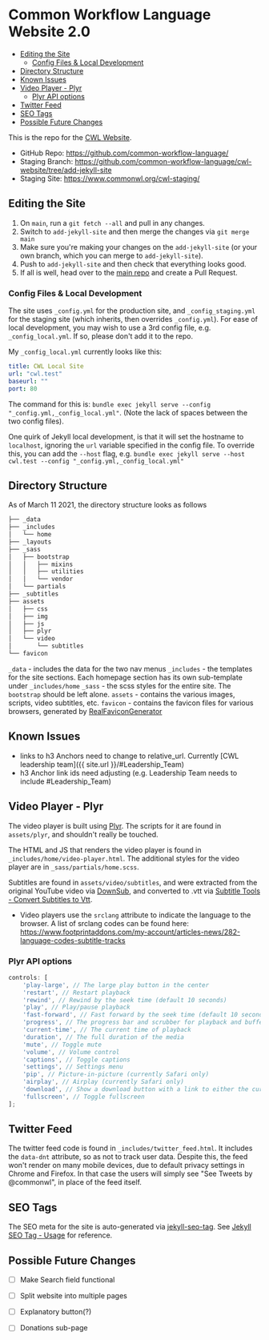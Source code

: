 # Common Workflow Language Website 2.0

<!-- MarkdownTOC -->

* [Editing the Site](#editing-the-site)
  * [Config Files & Local Development](#config-files--local-development)
* [Directory Structure](#directory-structure)
* [Known Issues](#known-issues)
* [Video Player - Plyr](#video-player---plyr)
  * [Plyr API options](#plyr-api-options)
* [Twitter Feed](#twitter-feed)
* [SEO Tags](#seo-tags)
* [Possible Future Changes](#possible-future-changes)

<!-- /MarkdownTOC -->

This is the repo for the [CWL Website](https://commonwl.org).

* GitHub Repo: https://github.com/common-workflow-language/
* Staging Branch: https://github.com/common-workflow-language/cwl-website/tree/add-jekyll-site
* Staging Site: https://www.commonwl.org/cwl-staging/

<a id="editing-the-site"></a>
## Editing the Site

1. On `main`, run a `git fetch --all` and pull in any changes.
2. Switch to `add-jekyll-site` and then merge the changes via `git merge main`
3. Make sure you're making your changes on the `add-jekyll-site` (or your own branch, which you can merge to `add-jekyll-site`).
4. Push to `add-jekyll-site` and then check that everything looks good. 
5. If all is well, head over to the [main repo](https://github.com/common-workflow-language/) and create a Pull Request.

<a id="config-files--local-development"></a>
### Config Files & Local Development

The site uses `_config.yml` for the production site, and `_config_staging.yml` for the staging site (which inherits, then overrides `_config.yml`). For ease of local development, you may wish to use a 3rd config file, e.g. `_config_local.yml`. If so, please don't add it to the repo.

My `_config_local.yml` currently looks like this:

```yaml
title: CWL Local Site
url: "cwl.test"
baseurl: ""
port: 80
```

The command for this is: `bundle exec jekyll serve --config "_config.yml,_config_local.yml"`. (Note the lack of spaces between the two config files).

One quirk of Jekyll local development, is that it will set the hostname to `localhost`, ignoring the `url` variable specified in the config file. To override this, you can add the `--host` flag, e.g. `bundle exec jekyll serve --host cwl.test --config "_config.yml,_config_local.yml"`


<a id="directory-structure"></a>
## Directory Structure

As of March 11 2021, the directory structure looks as follows

```sh
├── _data
├── _includes
│   └── home
├── _layouts
├── _sass
│   ├── bootstrap
│   │   ├── mixins
│   │   ├── utilities
│   │   └── vendor
│   └── partials
├── _subtitles
├── assets
│   ├── css
│   ├── img
│   ├── js
│   ├── plyr
│   └── video
│       └── subtitles
└── favicon
```

`_data` - includes the data for the two nav menus
`_includes` - the templates for the site sections. Each homepage section has its own sub-template under `_includes/home`
`_sass` - the scss styles for the entire site. The `bootstrap` should be left alone.
`assets` - contains the various images, scripts, video subtitles, etc.
`favicon` - contains the favicon files for various browsers, generated by [RealFaviconGenerator](https://realfavicongenerator.net/)

<a id="known-issues"></a>
## Known Issues

* links to h3 Anchors need to change to relative_url. Currently [CWL leadership team]({{ site.url }}/#Leadership_Team)
* h3 Anchor link ids need adjusting (e.g. Leadership Team needs to include #Leadership_Team)

<a id="video-player---plyr"></a>
## Video Player - Plyr

The video player is built using [Plyr](https://github.com/sampotts/plyr). The scripts for it are found in `assets/plyr`, and shouldn't really be touched.

The HTML and JS that renders the video player is found in `_includes/home/video-player.html`. The additional styles for the video player are in `_sass/partials/home.scss`.

Subtitles are found in `assets/video/subtitles`, and were extracted from the original YouTube video via [DownSub](https://downsub.com/), and converted to .vtt via [Subtitle Tools - Convert Subtitles to Vtt](https://subtitletools.com/convert-to-vtt-online/). 
* Video players use the `srclang` attribute to indicate the language to the browser. A list of srclang codes can be found here: https://www.footprintaddons.com/my-account/articles-news/282-language-codes-subtitle-tracks

<a id="plyr-api-options"></a>
### Plyr API options

```js
controls: [
    'play-large', // The large play button in the center
    'restart', // Restart playback
    'rewind', // Rewind by the seek time (default 10 seconds)
    'play', // Play/pause playback
    'fast-forward', // Fast forward by the seek time (default 10 seconds)
    'progress', // The progress bar and scrubber for playback and buffering
    'current-time', // The current time of playback
    'duration', // The full duration of the media
    'mute', // Toggle mute
    'volume', // Volume control
    'captions', // Toggle captions
    'settings', // Settings menu
    'pip', // Picture-in-picture (currently Safari only)
    'airplay', // Airplay (currently Safari only)
    'download', // Show a download button with a link to either the current source or a custom URL you specify in your options
    'fullscreen', // Toggle fullscreen
];
```

<a id="twitter-feed"></a>
## Twitter Feed

The twitter feed code is found in `_includes/twitter_feed.html`. It includes the `data-dnt` attribute, so as not to track user data. Despite this, the feed won't render on many mobile devices, due to default privacy settings in Chrome and Firefox. In that case the users will simply see "See Tweets by @commonwl", in place of the feed itself.

<a id="seo-tags"></a>
## SEO Tags

The SEO meta for the site is auto-generated via [jekyll-seo-tag](https://github.com/jekyll/jekyll-seo-tag/). See [Jekyll SEO Tag - Usage](https://github.com/jekyll/jekyll-seo-tag/blob/master/docs/usage.md) for reference.

<a id="possible-future-changes"></a>
## Possible Future Changes

* [ ] Make Search field functional
* [ ] Split website into multiple pages
* [ ] Explanatory button(?)
* [ ] Donations sub-page

